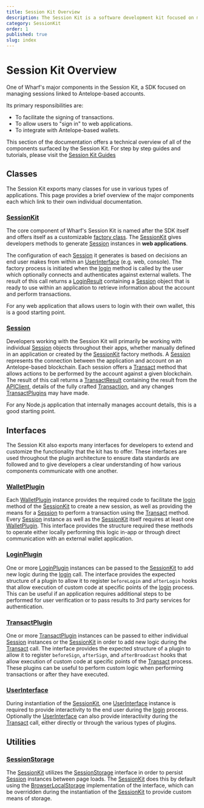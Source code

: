 ```yaml
---
title: Session Kit Overview
description: The Session Kit is a software development kit focused on managing Antelope-based user sessions in web applications.
category: SessionKit
order: 1
published: true
slug: index
---
```


# Session Kit Overview

One of Wharf's major components in the Session Kit, a SDK focused on managing sessions linked to Antelope-based accounts.

Its primary responsibilities are:

- To facilitate the signing of transactions.
- To allow users to "sign in" to web applications.
- To integrate with Antelope-based wallets.

This section of the documentation offers a technical overview of all of the components surfaced by the Session Kit. For step by step guides and tutorials, please visit the [Session Kit Guides](/guides/sessionkit)

## Classes

The Session Kit exports many classes for use in various types of applications. This page provides a brief overview of the major components each which link to their own individual documentation.

### [SessionKit](/docs/sessionkit/session-kit-factory)

The core component of Wharf's Session Kit is named after the SDK itself and offers itself as a customizable [factory class](https://refactoring.guru/design-patterns/factory-method). The [SessionKit](/docs/sessionkit/session-kit-factory) gives developers methods to generate [Session](/docs/sessionkit/session) instances in **web applications**.

The configuration of each [Session](/docs/sessionkit/session) it generates is based on decisions an end user makes from within an [UserInterface](/docs/sessionkit/plugin-user-interface) (e.g. web, console). The factory process is initiated when the [login](/docs/sessionkit/login) method is called by the user which optionally connects and authenticates against external wallets. The result of this call returns a [LoginResult](/docs/sessionkit/login-result) containing a [Session](/docs/sessionkit/session) object that is ready to use within an application to retrieve information about the account and perform transactions.

For any web application that allows users to login with their own wallet, this is a good starting point.

### [Session](/docs/sessionkit/session)

Developers working with the Session Kit will primarily be working with individual [Session](/docs/sessionkit/session) objects throughout their apps, whether manually defined in an application or created by the [SessionKit](/docs/sessionkit/session-kit-factory) factory methods. A [Session](/docs/sessionkit/session) represents the connection between the application and account on an Antelope-based blockchain. Each session offers a [Transact](/docs/sessionkit/transact) method that allows actions to be performed by the account against a given blockchain. The result of this call returns a [TransactResult](/docs/sessionkit/transact-result) containing the result from the [APIClient](/docs/antelope/api-client), details of the fully crafted [Transaction](/docs/antelope/name), and any changes [TransactPlugins](/docs/sessionkit/plugin-transact) may have made.

For any Node.js application that internally manages account details, this is a good starting point.

## Interfaces

The Session Kit also exports many interfaces for developers to extend and customize the functionality that the kit has to offer. These interfaces are used throughout the plugin architecture to ensure data standards are followed and to give developers a clear understanding of how various components communicate with one another.

### [WalletPlugin](/docs/sessionkit/plugin-wallet)

Each [WalletPlugin](/docs/sessionkit/plugin-wallet) instance provides the required code to facilitate the [login](/docs/sessionkit/login) method of the [SessionKit](/docs/sessionkit/session-kit-factory) to create a new session, as well as providing the means for a [Session](/docs/sessionkit/session) to perform a transaction using the [Transact](/docs/sessionkit/transact) method. Every [Session](/docs/sessionkit/session) instance as well as the [SessionKit](/docs/sessionkit/session-kit-factory) itself requires at least one [WalletPlugin](/docs/sessionkit/plugin-wallet). This interface provides the structure required these methods to operate either locally performing this logic in-app or through direct communication with an external wallet application.

### [LoginPlugin](/docs/sessionkit/plugin-login)

One or more [LoginPlugin](/docs/sessionkit/plugin-login) instances can be passed to the [SessionKit](/docs/sessionkit/session-kit-factory) to add new logic during the [login](/docs/sessionkit/login) call. The interface provides the expected structure of a plugin to allow it to register `beforeLogin` and `afterLogin` hooks that allow execution of custom code at specific points of the [login](/docs/sessionkit/login) process. This can be useful if an application requires additional steps to be performed for user verification or to pass results to 3rd party services for authentication.

### [TransactPlugin](/docs/sessionkit/plugin-transact)

One or more [TransactPlugin](/docs/sessionkit/plugin-transact) instances can be passed to either individual [Session](/docs/sessionkit/session) instances or the [SessionKit](/docs/sessionkit/session-kit-factory) in order to add new logic during the [Transact](/docs/sessionkit/transact) call. The interface provides the expected structure of a plugin to allow it to register `beforeSign`, `afterSign`, and `afterBroadcast` hooks that allow execution of custom code at specific points of the [Transact](/docs/sessionkit/transact) process. These plugins can be useful to perform custom logic when performing transactions or after they have executed.

### [UserInterface](/docs/sessionkit/plugin-user-interface)

During instantiation of the [SessionKit](/docs/sessionkit/session-kit-factory), one [UserInterface](/docs/sessionkit/plugin-user-interface) instance is required to provide interactivity to the end user during the [login](/docs/sessionkit/login) process. Optionally the [UserInterface](/docs/sessionkit/plugin-user-interface) can also provide interactivity during the [Transact](/docs/sessionkit/transact) call, either directly or through the various types of plugins.

## Utilities

### [SessionStorage](/docs/sessionkit/session-storage)

The [SessionKit](/docs/sessionkit/session-kit-factory) utilizes the [SessionStorage](/docs/sessionkit/session-storage) interface in order to persist [Session](/docs/sessionkit/session) instances between page loads. The [SessionKit](/docs/sessionkit/session-kit-factory) does this by default using the [BrowserLocalStorage](/docs/sessionkit/browser-local-storage) implementation of the interface, which can be overridden during the instantiation of the [SessionKit](/docs/sessionkit/session-kit-factory) to provide custom means of storage.
